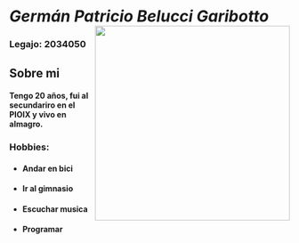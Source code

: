 # _**Germán Patricio Belucci Garibotto**_ <img src = "https://i.postimg.cc/qMKT68Pn/Foto.jpg" width = "350" heigth = "auto" align = "right">
### Legajo: 2034050 

## Sobre mi
 #### Tengo 20 años, fui al secundariro en el PIOIX y vivo en almagro.
 ### Hobbies: 
 - #### Andar en bici 
 - #### Ir al gimnasio
 - #### Escuchar musica
 - #### Programar


